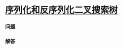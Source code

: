 # [序列化和反序列化二叉搜索树](https://leetcode-cn.com/problems/serialize-and-deserialize-bst)

### 问题



### 解答

```

```

